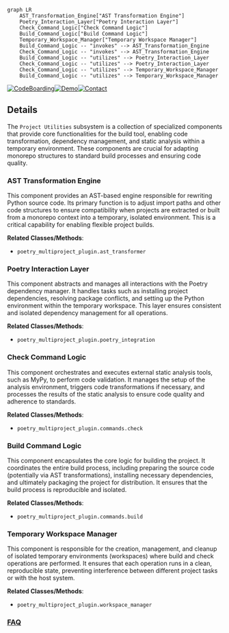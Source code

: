 ```mermaid
graph LR
    AST_Transformation_Engine["AST Transformation Engine"]
    Poetry_Interaction_Layer["Poetry Interaction Layer"]
    Check_Command_Logic["Check Command Logic"]
    Build_Command_Logic["Build Command Logic"]
    Temporary_Workspace_Manager["Temporary Workspace Manager"]
    Build_Command_Logic -- "invokes" --> AST_Transformation_Engine
    Check_Command_Logic -- "invokes" --> AST_Transformation_Engine
    Build_Command_Logic -- "utilizes" --> Poetry_Interaction_Layer
    Check_Command_Logic -- "utilizes" --> Poetry_Interaction_Layer
    Check_Command_Logic -- "utilizes" --> Temporary_Workspace_Manager
    Build_Command_Logic -- "utilizes" --> Temporary_Workspace_Manager
```

[![CodeBoarding](https://img.shields.io/badge/Generated%20by-CodeBoarding-9cf?style=flat-square)](https://github.com/CodeBoarding/GeneratedOnBoardings)[![Demo](https://img.shields.io/badge/Try%20our-Demo-blue?style=flat-square)](https://www.codeboarding.org/demo)[![Contact](https://img.shields.io/badge/Contact%20us%20-%20contact@codeboarding.org-lightgrey?style=flat-square)](mailto:contact@codeboarding.org)

## Details

The `Project Utilities` subsystem is a collection of specialized components that provide core functionalities for the build tool, enabling code transformation, dependency management, and static analysis within a temporary environment. These components are crucial for adapting monorepo structures to standard build processes and ensuring code quality.

### AST Transformation Engine
This component provides an AST-based engine responsible for rewriting Python source code. Its primary function is to adjust import paths and other code structures to ensure compatibility when projects are extracted or built from a monorepo context into a temporary, isolated environment. This is a critical capability for enabling flexible project builds.


**Related Classes/Methods**:

- `poetry_multiproject_plugin.ast_transformer`


### Poetry Interaction Layer
This component abstracts and manages all interactions with the Poetry dependency manager. It handles tasks such as installing project dependencies, resolving package conflicts, and setting up the Python environment within the temporary workspace. This layer ensures consistent and isolated dependency management for all operations.


**Related Classes/Methods**:

- `poetry_multiproject_plugin.poetry_integration`


### Check Command Logic
This component orchestrates and executes external static analysis tools, such as MyPy, to perform code validation. It manages the setup of the analysis environment, triggers code transformations if necessary, and processes the results of the static analysis to ensure code quality and adherence to standards.


**Related Classes/Methods**:

- `poetry_multiproject_plugin.commands.check`


### Build Command Logic
This component encapsulates the core logic for building the project. It coordinates the entire build process, including preparing the source code (potentially via AST transformations), installing necessary dependencies, and ultimately packaging the project for distribution. It ensures that the build process is reproducible and isolated.


**Related Classes/Methods**:

- `poetry_multiproject_plugin.commands.build`


### Temporary Workspace Manager
This component is responsible for the creation, management, and cleanup of isolated temporary environments (workspaces) where build and check operations are performed. It ensures that each operation runs in a clean, reproducible state, preventing interference between different project tasks or with the host system.


**Related Classes/Methods**:

- `poetry_multiproject_plugin.workspace_manager`




### [FAQ](https://github.com/CodeBoarding/GeneratedOnBoardings/tree/main?tab=readme-ov-file#faq)